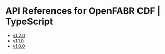 # API References for OpenFABR CDF | TypeScript

- [v1.2.0](./1.2.0/modules.md)
- [v1.1.0](./1.1.0/modules.md)
- [v1.0.0](./1.0.0/modules.md)
